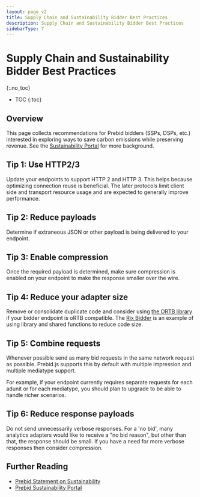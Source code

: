 ```yaml
---
layout: page_v2
title: Supply Chain and Sustainability Bidder Best Practices
description: Supply Chain and Sustainability Bidder Best Practices
sidebarType: 7
---
```


# Supply Chain and Sustainability Bidder Best Practices
{:.no_toc}

- TOC
{:toc}

## Overview

This page collects recommendations for Prebid bidders (SSPs, DSPs, etc.) interested in exploring ways to save carbon emissions while preserving revenue. See the [Sustainability Portal](/support/sustainability-portal.html) for more background.

## Tip 1: Use HTTP2/3

Update your endpoints to support HTTP 2 and HTTP 3. This helps because optimizing connection reuse is beneficial. The later protocols limit client side and transport resource usage and are expected to generally improve performance.

## Tip 2: Reduce payloads

Determine if extraneous JSON or other payload is being delivered to your endpoint.

## Tip 3: Enable compression

Once the required payload is determined, make sure compression is enabled on your endpoint to make the response smaller over the wire.

## Tip 4: Reduce your adapter size

Remove or consolidate duplicate code and consider using [the ORTB library](https://github.com/prebid/Prebid.js/blob/master/libraries/ortbConverter/README.md) if your bidder endpoint is oRTB compatible. The [Rix Bidder](https://github.com/prebid/Prebid.js/blob/master/modules/rixengineBidAdapter.js) is an example of using library and shared functions to reduce code size.

## Tip 5: Combine requests

Whenever possible send as many bid requests in the same network request as possible. Prebid.js supports this by default with multiple impression and multiple mediatype support.

For example, if your endpoint currently requires separate requests for each adunit or for each mediatype, you should plan to upgrade to be able to handle richer scenarios.

## Tip 6: Reduce response payloads

Do not send unnecessarily verbose responses. For a 'no bid', many analytics adapters would like to receive a "no bid reason", but other than that, the response should be small. If you have a need for more verbose responses then consider compression.

## Further Reading

- [Prebid Statement on Sustainability](/overview/statement-on-sustainability.html)
- [Prebid Sustainability Portal](/support/sustainability-portal.html)
